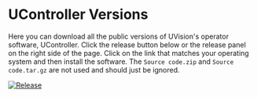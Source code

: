 # UController Versions
Here you can download all the public versions of UVision's operator software, UController. Click the release button below or the release panel on the right side of the page. Click on the link that matches your operating system and then install the software. The `Source code.zip` and `Source code.tar.gz` are not used and should just be ignored.

[![Release](https://img.shields.io/badge/Release-Page-blue)](https://github.com/uvisiondk/ucontroller-releases/releases)
